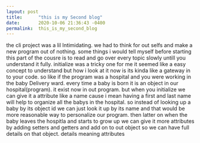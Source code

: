 ```yaml
---
layout: post
title:      "this is my Second blog"
date:       2020-10-06 21:36:43 -0400
permalink:  this_is_my_second_blog
---
```



the cli project was a lil Intimidating. we had to think for out selfs and make a new program out of nothing. some things i would tell myself before starting this part of the cousre is to read and go over every topic slowly untill you understand it fully. initialize was a tricky one for me it seemed like a easy concept to understand but how i look at it now is its kinda like a gateway in to your code. so like if the program was a hospital and you were working in the baby Delivery ward. every time a baby is born it is an object in our hospital(program). it exist now in out program. but when you initialize we can give it a attribute like a name cause i mean having a first and last name will help to organize all the babys in the hospital. so instead of looking up a baby by its object id we can just look it up by its name and that would be more reasonable way to personalize our program. then latter on when the baby leaves the hospitla and starts to grow up we can give it more attributes by adding setters and getters and add on to out object so we can have full details on that object. details meaning attributes
